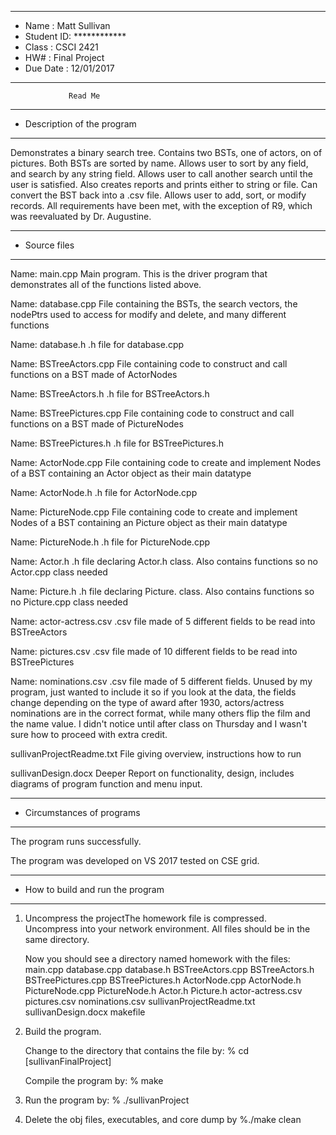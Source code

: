 *******************************************************
*  Name      :  Matt Sullivan        
*  Student ID:  ************              
*  Class     :  CSCI 2421           
*  HW#       :  Final Project             
*  Due Date  :  12/01/2017
*******************************************************


                 Read Me


*******************************************************
*  Description of the program
*******************************************************

Demonstrates a binary search tree. Contains two BSTs, one of actors, on of pictures. Both BSTs are sorted by name. Allows user to sort by any field, and search by any string 
field. Allows user to call another search until the user is satisfied. Also creates reports and prints either to string or file. Can convert the BST back into a .csv file.
 Allows user to add, sort, or modify records. All requirements have been met, with the exception of R9, which was reevaluated by Dr. Augustine.


*******************************************************
*  Source files
*******************************************************

Name:  main.cpp
   Main program.  This is the driver program that demonstrates all of the functions listed above.

Name: database.cpp
   File containing the BSTs, the search vectors, the nodePtrs used to access for modify and delete, and many different functions

Name: database.h
   .h file for database.cpp

Name: BSTreeActors.cpp
   File containing code to construct and call functions on a BST made of ActorNodes

Name: BSTreeActors.h
   .h file for BSTreeActors.h

Name: BSTreePictures.cpp
   File containing code to construct and call functions on a BST made of PictureNodes

Name: BSTreePictures.h
   .h file for BSTreePictures.h

Name: ActorNode.cpp
   File containing code to create and implement Nodes of a BST containing an Actor object as their main datatype

Name: ActorNode.h
   .h file for ActorNode.cpp

Name: PictureNode.cpp
   File containing code to create and implement Nodes of a BST containing an Picture object as their main datatype

Name: PictureNode.h
   .h file for PictureNode.cpp

Name: Actor.h
   .h file declaring Actor.h class. Also contains functions so no Actor.cpp class needed

Name: Picture.h
   .h file declaring Picture. class. Also contains functions so no Picture.cpp class needed

Name: actor-actress.csv
   .csv file made of 5 different fields to be read into BSTreeActors

Name: pictures.csv
   .csv file made of 10 different fields to be read into BSTreePictures

Name: nominations.csv
   .csv file made of 5 different fields. Unused by my program, just wanted to include it so if you look at the data, the fields change depending on the type of award
   after 1930, actors/actress nominations are in the correct format, while many others flip the film and the name value. I didn't notice until after class on Thursday
   and I wasn't sure how to proceed with extra credit.

sullivanProjectReadme.txt
   File giving overview, instructions how to run

sullivanDesign.docx
   Deeper Report on functionality, design, includes diagrams of program function and menu input.
   
*******************************************************
*  Circumstances of programs
*******************************************************

   The program runs successfully.  
   
   The program was developed on VS 2017  tested on CSE grid.


*******************************************************
*  How to build and run the program
*******************************************************

1. Uncompress the projectThe homework file is compressed.  
   Uncompress into your network environment. All files should be in the same directory.

   Now you should see a directory named homework with the files:
        main.cpp
	database.cpp
	database.h
	BSTreeActors.cpp
	BSTreeActors.h
	BSTreePictures.cpp
	BSTreePictures.h
	ActorNode.cpp
	ActorNode.h
   	PictureNode.cpp
	PictureNode.h
	Actor.h
	Picture.h
	actor-actress.csv
	pictures.csv
	nominations.csv
        sullivanProjectReadme.txt
	sullivanDesign.docx
	makefile

2. Build the program.

    Change to the directory that contains the file by:
    % cd [sullivanFinalProject] 

    Compile the program by:
    % make

3. Run the program by:
   % ./sullivanProject

4. Delete the obj files, executables, and core dump by
   %./make clean
